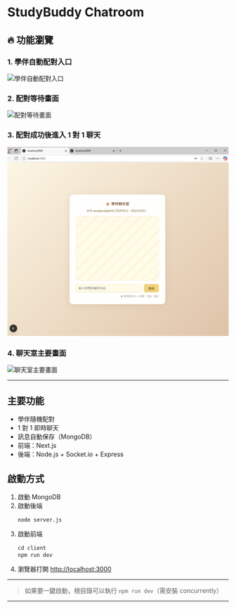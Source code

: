 # StudyBuddy Chatroom

## 🔥 功能瀏覽

### 1. 學伴自動配對入口
![學伴自動配對入口](1.png)

### 2. 配對等待畫面
![配對等待畫面](2.png)

### 3. 配對成功後進入 1 對 1 聊天
![配對成功進入聊天](client/3.png)

### 4. 聊天室主要畫面
![聊天室主要畫面](4.png)

---

## 主要功能
- 學伴隨機配對
- 1 對 1 即時聊天
- 訊息自動保存（MongoDB）
- 前端：Next.js
- 後端：Node.js + Socket.io + Express

## 啟動方式

1. 啟動 MongoDB
2. 啟動後端
    ```
    node server.js
    ```
3. 啟動前端
    ```
    cd client
    npm run dev
    ```
4. 瀏覽器打開 [http://localhost:3000](http://localhost:3000)

---

> 如果要一鍵啟動，根目錄可以執行 `npm run dev`（需安裝 concurrently）

---
